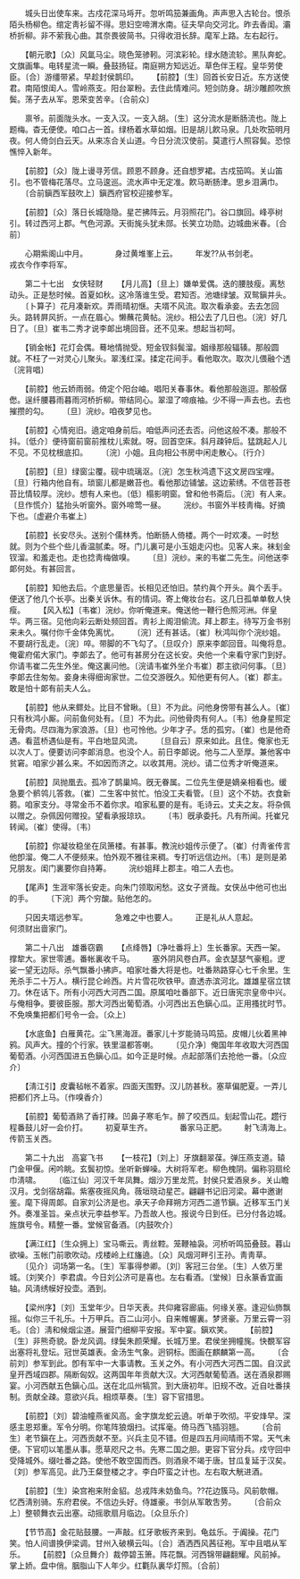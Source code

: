 <!-- { "loadSidebar": true } -->
　　城头日出使车来。古戍花深马埓开。忽听鸣笳兼画角。声声思入古轮台。恨杀陌头杨柳色。绾定靑衫留不得。思妇空啼渭水南。征夫早向交河北。昨去香闺。灞桥折柳。非不萦我心曲。其奈畏彼简书。只得收泪长辞。麾军上路。左右起行。 

　　【朝元歌】〔众〕风氲马尘。晓色笼骖靷。河滨彩轮。绿水随流轸。黑队奔蛇。文旗画隼。电转星流一瞬。叠鼓扬钲。南庭朔方知远近。草色伴王程。皇华劳使臣。〔合〕游缰带紧。早趁封侯鹊印。 
　　【前腔】〔生〕回首长安日近。东方送使君。南陌恨闺人。雪岭燕支。阳台翠粉。去住此情难问。短剑防身。胡沙雕颜吹旅鬓。荡子去从军。恩荣变苦辛。〔合前众〕 

　　禀爷。前面陇头水。一支入汉。一支入胡。〔生〕这分流水是断肠流也。陇上题梅。杳无便使。咱口占一首。绿杨着水草如烟。旧是胡儿飮马泉。几处吹笳明月夜。何人倚剑白云天。从来冻合关山道。今日分流汉使前。莫遣行人照容鬓。恐惊憔悴入新年。 

　　【前腔】〔众〕陇上谩寻芳信。顾恩不顾身。还自想罗裙。古戍笳鸣。关山笛引。也不管梅花落尽。立马逡巡。流水声中无定准。飮马断肠津。思乡泪满巾。 
　　〔合前鎭西军鼓吹上〕鎭西府官校迎接参军。 

　　【前腔】〔众〕落日长城隐隐。星芒拂阵云。月羽照花门。谷口旗回。峰亭树引。转过西河上郡。气色河源。天街旄头犹未郧。长笑立功勋。边城曲米春。〔合前〕 

　　心期紫阁山中月。　　　　身过黄堆峯上云。 
　　年发??从书剑老。　　　　戎衣今作李将军。 

　　第二十七出　女侠轻财 
　　【月儿高】〔旦上〕嫌单爱偶。迭的腰肢瘦。离愁动头。正是愁时候。首夏如秋。这冷落谁生受。君知否。池塘绿皱。双鸳鎭并头。 
　　〔卜算子〕花月凑新欢。弄雨晴初惬。夫壻不风流。取次看承妾。去去怎回头。路转屛风折。一点在眉心。懒蘸花黄帖。浣纱。相公去了几日也。〔浣〕好几日了。〔旦〕崔韦二秀才说李郞出境回音。还不见来。想起当初呵。 

　　【销金帐】花灯会偶。蓦地情抛受。短金钗斜鬓溜。姻缘那般辐辏。那般圆就。不枉了一对灵心儿聚头。翠浅红深。揉定花间手。看他取次。取次儿偎融个透〔浣背唱〕 

　　【前腔】他云娇雨弱。倚定个阳台岫。唱阳关春事休。看他那般迤逗。那般僝僽。逞纤腰暮雨暮雨河桥折柳。带结同心。翠湿了啼痕袖。少不得一声去也。去也摧攒的勾。 
　　〔旦〕浣纱。咱夜梦见也。 

　　【前腔】心情宛旧。遶定咱身前后。咱低声问还去否。问他这般不凑。那般不抖。〔低介〕便待窗前窗前推枕儿索就。呀。回首空床。斜月疎钟后。猛跳起人儿不见。不见枕根底扣。 
　　〔浣〕小姐。且向相公书房中闲走散心。〔行介〕 

　　【前腔】〔旦〕绿窗尘覆。砚中琉璃沤。〔浣〕怎生秋鸿遗下这文房四宝哩。〔旦〕行箱内他自有。琐窗儿都是嫩苔也。看他那边铺皱。这边萦绣。不信苍苔苍苔比情较厚。浣纱。想有人来也。〔低〕榻影明窗。曾和他书斋后。〔浣〕有人来。〔旦作慌介〕猛抬头听窗外。窗外啼莺一昼。 
　　浣纱。书窗外半枝靑梅。好摘下也。〔虚避介韦崔上〕 

　　【前腔】长安尽头。送别个儒林秀。怕断肠人倚楼。两个一时欢凑。一时愁就。则为个些个些儿香温腻柔。呀。门儿裏可是小玉姐走闪也。见客人来。袜刬金钗溜。和羞走也。走也捻靑梅做嗅。 
　　〔旦〕浣纱。来的韦崔二先生。问他送李郞何处。有甚回言。 

　　【前腔】知他去后。个底思量否。长相见还怕旧。禁约眞个开头。眞个丢手。便送了他几个长亭。出秦关诉休。有的情词。寄上俺妆台右。这几日孤单单敎人快瘦。 
　　【风入松】〔韦崔〕浣纱。你听俺道来。俺送他一鞭行色照河洲。伴皇华。两三宿。见他向彩云断处频回首。靑衫上阁泪偷流。拜上郡主。待写万金书别来未久。嘱付你千金体免离忧。 
　　〔浣〕还有甚话。〔崔〕秋鸿叫你个浣纱姐。不要胡行乱走。〔浣〕啐。带脚的不飞勾了。〔旦叹介〕原来李郞回音。叫俺将息。俺霍府偌大家门。李郞去了。他可有甚房分在这长安。央他一个来看守家门到好。你请韦崔二先生外坐。俺这裏问他。〔浣请韦崔外坐介韦崔〕郡主欲问何事。〔旦〕李郞去住匆匆。妾身未得细询家世。二位交游旣久。知他更有何人。〔崔〕郡主。敢是怕十郞有前夫人么。 

　　【前腔】他从来鳏处。比目不曾瞅。〔旦〕不为此。问他身傍带有甚么人。〔崔〕只有秋鸿小厮。问前鱼何处有。〔旦〕不为此。问他骨肉有何人。〔韦〕他身星照定无骨肉。尽四海为家浪游。〔旦〕也可怜他。少年才子。恁的孤穷。〔崔〕也是他奇遇。看蓝桥遇仙是有。平白地显风流。 
　　〔旦自云〕原来如此。且住。俺家也无以次人丁。便要访问李郞消息。也没个人。前日李郞说。他与二人至厚。兼他客中贫窘。咱家少甚么来。不如因而济之。以收其用。浣纱。请二位秀才听俺道来。 

　　【前腔】凤抛凰去。孤冷了鹊巢鸠。旣无眷属。二位先生便是嫡亲相看也。缓急要个鹡鸰儿答救。〔崔〕二生客中贫忙。怕没工夫看管。〔旦〕这个不妨。衣食新蒭。咱家支分。寻常金币不着你求。咱家私要的是有。毛诗云。丈夫之友。将杂佩以赠之。杂佩因何赠投。望看承报琼玖。 
　　〔韦〕旣承委托。凡有所闻。托崔兄转闻。〔崔〕使得。〔韦〕 

　　【前腔】你凝妆稳坐在凤箫楼。有甚事。教浣纱姐传示便了。〔崔〕付靑雀传言他卽溜。俺二人不便频来。怕外观不雅往来稠。专打听远信边州。〔韦〕是则是弟兄朋友。闺门裏要你自持筹。 
　　浣纱姐拜上郡主。咱二人去也。 

　　【尾声】生涯牢落长安走。向朱门领取闲愁。这女子贤哉。女侠丛中他可也出的手。 
　　〔下浣〕两个穷酸。贴他怎的。 

　　只因夫壻远参军。　　　　急难之中也要人。 
　　正是礼从人意起。　　　　何须财出啬家门。 

　　第二十八出　雄番窃霸 
　　【点绛唇】〔净吐番将上〕生长番家。天西一架。撑犂大。家世零逋。番帐裏收千马。 
　　塞外阴风卷白芦。金衣瑟瑟气豪粗。逻娑一望无边际。杀气飘番小拂庐。咱家吐番大将是也。吐番熟路穿心七千余里。生羌杀手二十万人。横行昆仑岭西。片片雪花吹铁甲。直透赤滨河北。雄雄星宿立镔刀。休在话下。所有小河西大河西二国。原属咱吐番部下。近日唐宪宗皇帝中兴。与俺相争。要彼臣服。那大河西出葡萄酒。小河西出五色鎭心瓜。正用搔扰时节。不免唤集把都们号令一会。〔众上〕 

　　【水底鱼】白雁黄花。尘飞黑海涯。番家儿十岁能骑马鸣笳。皮帽儿伙着黑神鸦。风声大。撞的个行家。铁里温都答喇。 
　　〔见介净〕俺国年年收取大河西国葡萄酒。小河西国进五色鎭心瓜。如今正是时候。点起部落们去抢他一番。〔众应介〕 

　　【淸江引】皮囊毡帐不着家。四面天围野。汉儿防甚秋。塞草偏肥夏。一弄儿把都们齐上马。〔作嗅香介〕 

　　【前腔】葡萄酒熟了香打辣。凹鼻子寒毛乍。醉了咬西瓜。刬起雪山花。趱行程番鼓儿好一会价打。 
　　初夏草生齐。　　　　番家马正肥。 
　　射飞淸海上。　　　　传箭玉关西。 

　　第二十九出　高宴飞书 
　　【一枝花】〔刘上〕牙旗翻翠葆。弹压燕支道。辕门金甲偃。闲吟眺。玄鬓初惊。坐听新蝉噪。大树将军老。柳色槐阴。偏称羽扇纶巾淸啸。 
　　〔临江仙〕河汉千年凤舞。烟沙万里龙荒。封侯只爱酒泉乡。关山瞻汉月。戈剑宿胡霜。紫塞夜摇风角。薇垣晓动星芒。翩翩书记旧河梁。幕中邀谢鉴。麾下得周郞。自家刘公济是也。承天子命拜朔方河西二道节鎭。近移军玉门关外。奏准圣旨。亲点状元李益参军。乃吾故人也。报说今日到任。已分付各边城。旌旗号令。精整一番。堂候官备酒。〔内鼓吹介〕 

　　【满江红】〔生众拥上〕宝马嘶云。靑丝鞚。笼鞭袖袅。河桥听鸣笳叠鼓。暮山欲噪。玉帐门前歌吹动。戍楼岭上红旛遶。〔众〕风烟河畔引王孙。靑靑草。 
　　〔见介〕词场第一名。〔生〕军事得参卿。〔刘〕客冠三台坐。〔生〕人依万里城。〔刘笑介〕李君虞。今日刘公济可是喜也。左右看酒。〔堂候〕日永篆香宜画轴。风淸绣幙好投壶。酒到。 

　　【梁州序】〔刘〕玉堂年少。日华天表。共仰雍容廊庙。何缘关塞。逢迎仙斾飘摇。似你三千礼乐。十万甲兵。百二山河小。自来帷幄裏。梦贤豪。万里云霄一羽毛。〔合〕淸和候烟尘道。展营门细柳平安报。军中宴。鎭欢笑。 
　　【前腔】〔生〕非熊奇貌。卧龙风调。绿鬓朱颜荣耀。长城万里。君侯坐拥幢旄。快覩军容出塞将礼登坛。冠世英雄表。金汤生气象。迥铜标。图画在麒麟第一高。 
　　〔合前刘〕参军到此。卽有军中一大事请教。玉关之外。有小河西大河西二国。自汉武皇开西域四郡。隔断匈奴。这两国年年贡献大汉。大河西献葡萄酒。送在酒泉郡赐宴。小河西献五色鎭心瓜。送在北瓜州犒赏。到大唐初年。旧规不改。近自吐番挟制。贡献全疎。意欲兴兵。相烦草奏。〔生〕容下官措思。 

　　【前腔】〔刘〕碧油幢燕雀风高。金字旗龙蛇云遶。听单于吹彻。平安烽早。深感主恩郑重。军令分明。你笔阵狼烟扫。试挥毫。倚马西飞插羽翘。 
　　〔合前生〕老节鎭在上。河西贡献不至。兴兵主见不错。但是四五月间晴雨不常。天气未便。下官叨以笔墨从事。愿草咫尺之书。先寒二国之胆。更容下官分兵。戍守回中受降城外。缀吐番之路。使他不敢空国而西。则酒泉不竭于唐。甘瓜复延于汉矣。〔刘〕参军高见。此乃王粲登楼之才。李白吓蛮之计也。左右取大觥进酒。 

　　【前腔】〔生〕染宫袍来附金貂。总戎阵未妨鱼鸟。??花边簇马。风前欹帽。忆西淸别骑。东府君侯。不信边头好。侍雄豪。书剑从军敢吿劳。 
　　〔合前众上〕整顿舞衣云出塞。动摇歌扇月临边。〔众旦乐介〕 

　　【节节高】金花贴鼓腰。一声敲。红牙歌板齐来到。龟兹乐。于阗操。花门笑。怕人间谱换伊梁调。甘州入破横云叫。〔合〕酒洒西风茜征袍。军中且唱从军乐。 
　　【前腔】〔众旦舞介〕裁停碧玉箫。阵花飘。河西锦带翩翻耀。风前掉。掌上娇。盘中俏。胭脂山下人年少。红氍队裏华灯照。〔合前〕 

